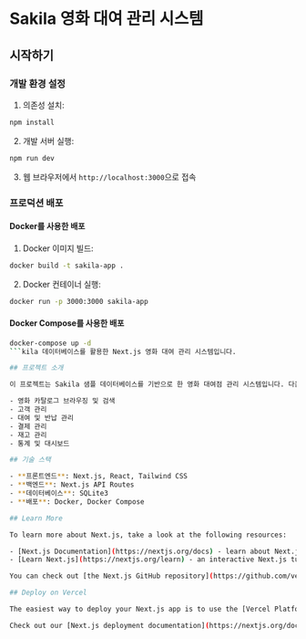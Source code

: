 # Sakila 영화 대여 관리 시스템
## 시작하기

### 개발 환경 설정

1. 의존성 설치:
```bash
npm install
```

2. 개발 서버 실행:
```bash
npm run dev
```

3. 웹 브라우저에서 `http://localhost:3000`으로 접속

### 프로덕션 배포

#### Docker를 사용한 배포

1. Docker 이미지 빌드:
```bash
docker build -t sakila-app .
```

2. Docker 컨테이너 실행:
```bash
docker run -p 3000:3000 sakila-app
```

#### Docker Compose를 사용한 배포

```bash
docker-compose up -d
```kila 데이터베이스를 활용한 Next.js 영화 대여 관리 시스템입니다.

## 프로젝트 소개

이 프로젝트는 Sakila 샘플 데이터베이스를 기반으로 한 영화 대여점 관리 시스템입니다. 다음과 같은 주요 기능을 제공합니다:

- 영화 카탈로그 브라우징 및 검색
- 고객 관리
- 대여 및 반납 관리
- 결제 관리
- 재고 관리
- 통계 및 대시보드

## 기술 스택

- **프론트엔드**: Next.js, React, Tailwind CSS
- **백엔드**: Next.js API Routes
- **데이터베이스**: SQLite3
- **배포**: Docker, Docker Compose

## Learn More

To learn more about Next.js, take a look at the following resources:

- [Next.js Documentation](https://nextjs.org/docs) - learn about Next.js features and API.
- [Learn Next.js](https://nextjs.org/learn) - an interactive Next.js tutorial.

You can check out [the Next.js GitHub repository](https://github.com/vercel/next.js) - your feedback and contributions are welcome!

## Deploy on Vercel

The easiest way to deploy your Next.js app is to use the [Vercel Platform](https://vercel.com/new?utm_medium=default-template&filter=next.js&utm_source=create-next-app&utm_campaign=create-next-app-readme) from the creators of Next.js.

Check out our [Next.js deployment documentation](https://nextjs.org/docs/app/building-your-application/deploying) for more details.
